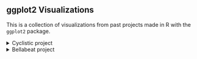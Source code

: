 ## ggplot2 Visualizations

This is a collection of visualizations from past projects made in R with the `ggplot2` package.

<details><summary>Cyclistic project</summary>

![](/ggplot2-visualizations/images/cyclistic-viz%20(1).png)

![](/ggplot2-visualizations/images/cyclistic-viz%20(2).png)

![](/ggplot2-visualizations/images/cyclistic-viz%20(3).png)

![](/ggplot2-visualizations/images/cyclistic-viz%20(4).png)

![](/ggplot2-visualizations/images/cyclistic-viz%20(5).png)

</details>


<details><summary>Bellabeat project</summary>

![](/ggplot2-visualizations/images/Bellabeat-viz%20(2).png)

![](/ggplot2-visualizations/images/Bellabeat-viz%20(1).png)

![](/ggplot2-visualizations/images/Bellabeat-viz%20(3).png)

![](/ggplot2-visualizations/images/Bellabeat-viz%20(4).png)

</details>